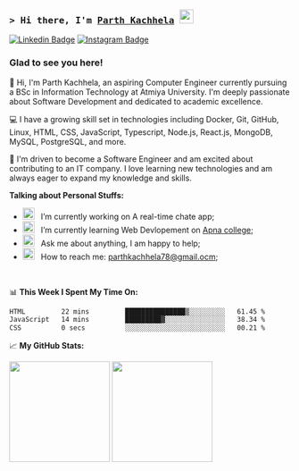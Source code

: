 ### <samp>&gt; Hi there, I'm <a href="https://github.com/parth-kachhela" target="_blank">Parth Kachhela</a> <img src="https://media.giphy.com/media/hvRJCLFzcasrR4ia7z/giphy.gif" width="25"> </samp>

[![Linkedin Badge](https://img.shields.io/badge/-LinkedIn-0e76a8?style=flat-square&logo=Linkedin&logoColor=white)](https://www.linkedin.com/in/kachhela-parth-987a91323/)
[![Instagram Badge](https://img.shields.io/badge/-Instagram-e4405f?style=flat-square&logo=Instagram&logoColor=white)](https://www.instagram.com/parth.kachhela.21/)

### Glad to see you here!

👋 Hi, I'm Parth Kachhela, an aspiring Computer Engineer currently pursuing a BSc in Information Technology at Atmiya University. I'm deeply passionate about Software Development and dedicated to academic excellence.

💻 I have a growing skill set in technologies including Docker, Git, GitHub, Linux, HTML, CSS, JavaScript, Typescript, Node.js, React.js, MongoDB, MySQL, PostgreSQL, and more.

🚀 I'm driven to become a Software Engineer and am excited about contributing to an IT company. I love learning new technologies and am always eager to expand my knowledge and skills.

**Talking about Personal Stuffs:**

- <img src="https://github.com/Gapur/Gapur/blob/main/assets/developer.gif?raw=true" width="21" />&nbsp;&nbsp; I’m currently working on A real-time chate app;
- <img src="https://github.com/Gapur/Gapur/blob/main/assets/lightning.gif?raw=true" width="21" />&nbsp;&nbsp; I’m currently learning Web Devlopement on [Apna college](https://www.apnacollege.in);
- <img src="https://github.com/Gapur/Gapur/blob/main/assets/message.gif?raw=true" width="21" />&nbsp;&nbsp; Ask me about anything, I am happy to help;
- <img src="https://github.com/Gapur/Gapur/blob/main/assets/letterbox.gif?raw=true" width="21" />&nbsp;&nbsp; How to reach me: parthkachhela78@gmail.ocm;

</br>

📊 **This Week I Spent My Time On:**

<!--START_SECTION:waka-->

```txt
HTML         22 mins         ███████████████▒░░░░░░░░░   61.45 %
JavaScript   14 mins         █████████▓░░░░░░░░░░░░░░░   38.34 %
CSS          0 secs          ░░░░░░░░░░░░░░░░░░░░░░░░░   00.21 %
```

<!--END_SECTION:waka-->

📈 **My GitHub Stats:**

<p>
  <img height="180em" src="https://github-readme-stats.vercel.app/api?username=parth-kachhela&show_icons=true&hide_border=true&&count_private=true&include_all_commits=true" />
  <img height="180em" src="https://github-readme-stats.vercel.app/api/top-langs/?username=parth-kachhela&exclude_repo=KNN-Image-Classification&show_icons=true&hide_border=true&layout=compact&langs_count=8"/>
</p>
